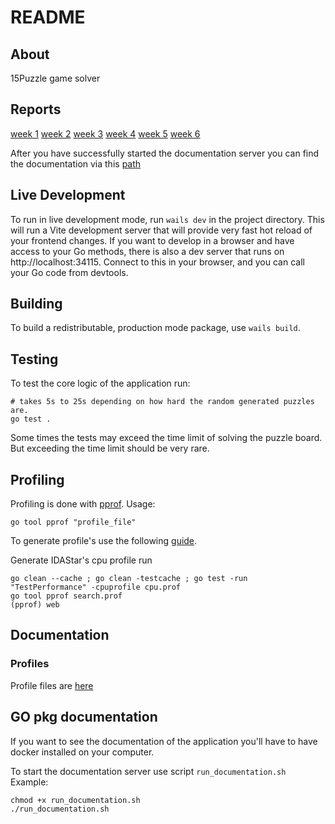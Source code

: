 # README

## About

15Puzzle game solver

## Reports

[week 1](https://github.com/ferealqq/15GoFast/blob/main/documentation/week1.md)
[week 2](https://github.com/ferealqq/15GoFast/blob/main/documentation/week2.md)
[week 3](https://github.com/ferealqq/15GoFast/blob/main/documentation/week4.md)
[week 4](https://github.com/ferealqq/15GoFast/blob/main/documentation/week4.md)
[week 5](https://github.com/ferealqq/15GoFast/blob/main/documentation/week5.md)
[week 6](https://github.com/ferealqq/15GoFast/blob/main/documentation/week6.md)

After you have successfully started the documentation server you can find the documentation via this [path](http://localhost:6060/pkg/github.com/ferealqq/15GoFast/)


## Live Development

To run in live development mode, run `wails dev` in the project directory. This will run a Vite development
server that will provide very fast hot reload of your frontend changes. If you want to develop in a browser
and have access to your Go methods, there is also a dev server that runs on http://localhost:34115. Connect
to this in your browser, and you can call your Go code from devtools.

## Building

To build a redistributable, production mode package, use `wails build`.


## Testing

To test the core logic of the application run: 
```terminal
# takes 5s to 25s depending on how hard the random generated puzzles are.
go test . 
```

Some times the tests may exceed the time limit of solving the puzzle board. But exceeding the time limit should be very rare.

## Profiling 


Profiling is done with [pprof](https://pkg.go.dev/runtime/pprof).
Usage:
```terminal
go tool pprof "profile_file" 
```

To generate profile's use the following [guide](https://pkg.go.dev/runtime/pprof).

Generate IDAStar's cpu profile run
```terminal
go clean --cache ; go clean -testcache ; go test -run "TestPerformance" -cpuprofile cpu.prof
go tool pprof search.prof
(pprof) web
```


## Documentation

### Profiles 

Profile files are [here](https://github.com/ferealqq/15GoFast/blob/main/profiles)

## GO pkg documentation
If you want to see the documentation of the application you'll have to have docker installed on your computer. 

To start the documentation server use script `run_documentation.sh`
Example: 
```terminal
chmod +x run_documentation.sh
./run_documentation.sh
```
